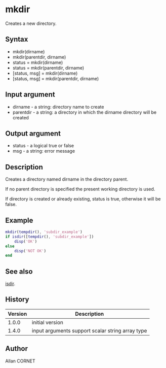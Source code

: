 # mkdir

Creates a new directory.

## Syntax

- mkdir(dirname)
- mkdir(parentdir, dirname)
- status = mkdir(dirname)
- status = mkdir(parentdir, dirname)
- [status, msg] = mkdir(dirname)
- [status, msg] = mkdir(parentdir, dirname)

## Input argument

- dirname - a string: directory name to create
- parentdir - a string: a directory in which the dirname directory will be created

## Output argument

- status - a logical true or false
- msg - a string: error message

## Description

  <p>Creates a directory named dirname in the directory parent.</p>
  <p>If no parent directory is specified the present working directory is used.</p>
  <p>If directory is created or already existing, status is true, otherwise it will be false.</p>

## Example

```matlab
mkdir(tempdir(), 'subdir_example')
if isdir([tempdir(), 'subdir_example'])
	disp('OK')
else
	disp('NOT OK')
end
```

## See also

[isdir](isdir.md).

## History

| Version | Description                                      |
| ------- | ------------------------------------------------ |
| 1.0.0   | initial version                                  |
| 1.4.0   | input arguments support scalar string array type |

## Author

Allan CORNET

